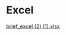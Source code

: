 # Excel

[brief_excel (2) (1).xlsx](https://github.com/nathancloarec/nathancloarec/files/9606677/brief_excel.2.1.xlsx)

